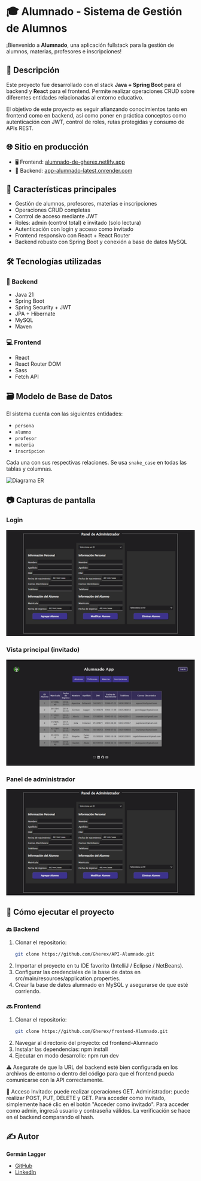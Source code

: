 # 🎓 Alumnado - Sistema de Gestión de Alumnos

¡Bienvenido a **Alumnado**, una aplicación fullstack para la gestión de alumnos, materias, profesores e inscripciones!

## 📖 Descripción
Este proyecto fue desarrollado con el stack **Java + Spring Boot** para el backend y **React** para el frontend. Permite realizar operaciones CRUD sobre diferentes entidades relacionadas al entorno educativo.

El objetivo de este proyecto es seguir afianzando conocimientos tanto en frontend como en backend, así como poner en práctica conceptos como autenticación con JWT, control de roles, rutas protegidas y consumo de APIs REST.

## 🌐 Sitio en producción
- 🖥️ Frontend: [alumnado-de-gherex.netlify.app](https://alumnado-de-gherex.netlify.app)
- 🔗 Backend: [app-alumnado-latest.onrender.com](https://app-alumnado-latest.onrender.com/alumnado/api/v1/)

## 🧩 Características principales
- Gestión de alumnos, profesores, materias e inscripciones
- Operaciones CRUD completas
- Control de acceso mediante JWT
- Roles: admin (control total) e invitado (solo lectura)
- Autenticación con login y acceso como invitado
- Frontend responsivo con React + React Router
- Backend robusto con Spring Boot y conexión a base de datos MySQL

## 🛠️ Tecnologías utilizadas

### 🧠 Backend
- Java 21
- Spring Boot
- Spring Security + JWT
- JPA + Hibernate
- MySQL
- Maven

### 💻 Frontend
- React
- React Router DOM
- Sass
- Fetch API

## 🗃️ Modelo de Base de Datos

El sistema cuenta con las siguientes entidades:
- `persona`
- `alumno`
- `profesor`
- `materia`
- `inscripcion`

Cada una con sus respectivas relaciones. Se usa `snake_case` en todas las tablas y columnas.

![Diagrama ER](https://github.com/Gherex/API-Alumnado/blob/main/images/diagramaER.png)

## 📷 Capturas de pantalla

### Login
![Login](images/admin-panel.png)

### Vista principal (invitado)
![Vista principal](images/visualizacion-tablas.png)

### Panel de administrador
![Alta alumno](images/admin-panel.png)

## 🚀 Cómo ejecutar el proyecto

### 🔙 Backend
1. Clonar el repositorio:
   ```sh
   git clone https://github.com/Gherex/API-Alumnado.git
   ```
2. Importar el proyecto en tu IDE favorito (IntelliJ / Eclipse / NetBeans).
3. Configurar las credenciales de la base de datos en src/main/resources/application.properties.
4. Crear la base de datos alumnado en MySQL y asegurarse de que esté corriendo.

### 🔜 Frontend
1. Clonar el repositorio:
   ```sh
   git clone https://github.com/Gherex/frontend-Alumnado.git
   ```
2. Navegar al directorio del proyecto: cd frontend-Alumnado 
3. Instalar las dependencias: npm install  
4. Ejecutar en modo desarrollo: npm run dev 

⚠️ Asegurate de que la URL del backend esté bien configurada en los archivos de entorno o dentro del código para que el frontend pueda comunicarse con la API correctamente.

🔐 Acceso
Invitado: puede realizar operaciones GET.
Administrador: puede realizar POST, PUT, DELETE y GET.
Para acceder como invitado, simplemente hacé clic en el botón "Acceder como invitado".
Para acceder como admin, ingresá usuario y contraseña válidos. La verificación se hace en el backend comparando el hash.

## ✍️ Autor
**Germán Lagger**  
- [GitHub](https://github.com/Gherex)
- [LinkedIn](https://www.linkedin.com/in/germanlagger/)
